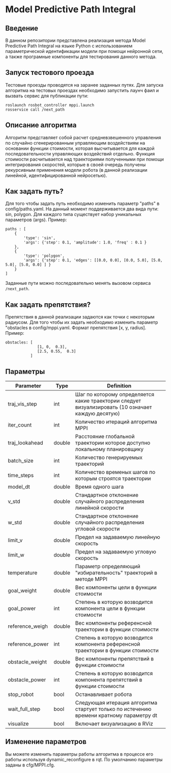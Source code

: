# Model Predictive Path Integral

## Введение 
В данном репозитории представлена реализация метода Model Predictive Path Integral на языке Python c использованием параметрической идентификации модели при помощи нейронной сети, а также програмные компоненты для тестирования данного метода. 


## Запуск тестового проезда
Тестовые проезды проводятся на заранее заданных путях. Для запуска алгоритма на тестовых проездах необходимо запустить лаунч фаил и вызвать сервис для публикации пути:
```
roslaunch rosbot_controller mppi.launch
rosservice call /next_path
```

## Описание алгоритма
Алгоритм представляет собой расчет средневзвешенного управления по случайно сгенерированным управляющим воздействиям на основании функции стоимости, которая высчитывается для каждой последовательности управляющих воздействий отдельно. Функция стоимости расчитывается над траекториями полученными при помощи интегрирования скоростей, которые в своей очередь получены рекурсивным применения модели робота (в данной реализации линейной, идентифицированной нейросетью).

## Как задать путь?
Для того чтобы задать путь необходимо изменить параметр "paths" в config/paths.yaml. На данный момент поддерживается два вида пути: sin, polygon. Для каждого типа существует набор уникальных параметров (args). Пример:

```
paths : [
    {
        'type': 'sin',
        'args': {'step': 0.1, 'amplitude': 1.0, 'freq' : 0.1 }
    },
    {
        'type': 'polygon',
        'args': {'step': 0.1, 'edges': [[0.0, 0.0], [0.0, 5.0], [5.0, 5.0], [5.0, 0.0] ] }
    }
]
```
Заданные пути можно последовательно менять вызовом сервиса ```/next_path```. 

## Как задать препятствия?
Препятствия в данной реализации задаются как точки с некоторым радиусом. Для того чтобы их задать 
необходимо изменить параметр "obstacles в config/mppi.yaml. Формат препятствия [x, y, radius]. Пример:
```
obstacles: [              
              [1, 0,  0.3],
              [2.5, 0.55,  0.3]
           ]
```


## Параметры


| Parameter       | Type   | Definition                                                                                         |
| --------------- | ------ | -------------------------------------------------------------------------------------------------- |
| traj_vis_step   | int    | Шаг по которому определяется какие траектории следует визуализировать (10 означает каждую десятую) |
| iter_count      | int    | Количество итераций алгоритма MPPI                                                                 |
| traj_lookahead  | double | Расстояние глобальной траектории которое доступно локальному планировщику                          |
| batch_size      | int    | Количество генерируемых траекторий                                                                 |
| time_steps      | int    | Количество временых шагов по которым строятся траектории                                           |
| model_dt        | double | Время одного шага                                                                                  |
| v_std           | double | Стандартное отклонение случайного распределения линейной скорости                                  |
| w_std           | double | Стандартное отклонение случайного распределения угловой скорости                                  |
| limit_v         | double | Предел на задаваемую линейную скорость                                                             |
| limit_w         | double | Предел на задаваемую угловую скорость                                                              |
| temperature     | double | Параметр определяющий "избирательность" траекторий в методе MPPI                                   |
| goal_weight     | double | Вес компоненты цели в функции стоимости                                                           |
| goal_power      | int    | Степень в которую возводится компонента цели в функции стоимости                                   |
| reference_weigh | double | Вес компоненты референсной траектории в функции стоимости                                          |
| reference_power | int    | Степень в которую возводится компонента референсной траектории в функции стоимости                 |
| obstacle_weight | double | Вес компоненты препятствий в функции стоимости                                                     |
| obstacle_power  | int    | Степень в которую возводится компонента препятствий в функции стоимости                            |
| stop_robot      | bool   | Останавливает робота                                                                               |
| wait_full_step  | bool   | Следующая итерация алгоритма стартует только по истечению времени кратному параметру dt            |
| visualize       | bool   | Включает визуализацию в RViz                                                                       |



## Изменение параметров
Вы можете изменить параметры работы алгоритма в процессе его работы используя dynamic_reconfigure в rqt. 
По умолчанию параметры заданы в cfg/MPPI.cfg.